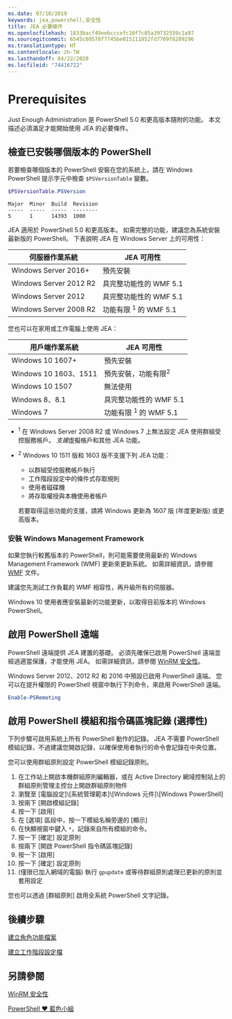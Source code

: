 ```yaml
---
ms.date: 07/10/2019
keywords: jea,powershell,安全性
title: JEA 必要條件
ms.openlocfilehash: 1833bacf49eebcccefc10f7c85a39732559c1a97
ms.sourcegitcommit: 6545c60578f7745be015111052fd7769f8289296
ms.translationtype: HT
ms.contentlocale: zh-TW
ms.lasthandoff: 04/22/2020
ms.locfileid: "74416722"
---
```

# <a name="prerequisites"></a>Prerequisites

Just Enough Administration 是 PowerShell 5.0 和更高版本隨附的功能。 本文描述必須滿足才能開始使用 JEA 的必要條件。


## <a name="check-which-version-of-powershell-is-installed"></a>檢查已安裝哪個版本的 PowerShell

若要檢查哪個版本的 PowerShell 安裝在您的系統上，請在 Windows PowerShell 提示字元中檢查 `$PSVersionTable` 變數。

```powershell
$PSVersionTable.PSVersion
```

```Output
Major  Minor  Build  Revision
-----  -----  -----  --------
5      1      14393  1000
```

JEA 適用於 PowerShell 5.0 和更高版本。 如需完整的功能，建議您為系統安裝最新版的 PowerShell。 下表說明 JEA 在 Windows Server 上的可用性：

| 伺服器作業系統 |                JEA 可用性                |
| ----------------------- | ---------------------------------------------- |
| Windows Server 2016+    | 預先安裝                                   |
| Windows Server 2012 R2  | 具完整功能性的 WMF 5.1                |
| Windows Server 2012     | 具完整功能性的 WMF 5.1                |
| Windows Server 2008 R2  | 功能有限 <sup>1</sup> 的 WMF 5.1 |

您也可以在家用或工作電腦上使用 JEA：

| 用戶端作業系統 |                   JEA 可用性                   |
| ----------------------- | ---------------------------------------------------- |
| Windows 10 1607+        | 預先安裝                                         |
| Windows 10 1603、1511   | 預先安裝，功能有限<sup>2</sup> |
| Windows 10 1507         | 無法使用                                        |
| Windows 8、8.1          | 具完整功能性的 WMF 5.1                      |
| Windows 7               | 功能有限 <sup>1</sup> 的 WMF 5.1       |

- <sup>1</sup> 在 Windows Server 2008 R2 或 Windows 7 上無法設定 JEA 使用群組受控服務帳戶。 *支援*虛擬帳戶和其他 JEA 功能。

- <sup>2</sup> Windows 10 1511 版和 1603 版不支援下列 JEA 功能：

  - 以群組受控服務帳戶執行
  - 工作階段設定中的條件式存取規則
  - 使用者磁碟機
  - 將存取權授與本機使用者帳戶

  若要取得這些功能的支援，請將 Windows 更新為 1607 版 (年度更新版) 或更高版本。

### <a name="install-windows-management-framework"></a>安裝 Windows Management Framework

如果您執行較舊版本的 PowerShell，則可能需要使用最新的 Windows Management Framework (WMF) 更新來更新系統。 如需詳細資訊，請參閱 [WMF](/powershell/scripting/wmf/overview) 文件。

建議您先測試工作負載的 WMF 相容性，再升級所有的伺服器。

Windows 10 使用者應安裝最新的功能更新，以取得目前版本的 Windows PowerShell。

## <a name="enable-powershell-remoting"></a>啟用 PowerShell 遠端

PowerShell 遠端提供 JEA 建置的基礎。 必須先確保已啟用 PowerShell 遠端並經過適當保護，才能使用 JEA。 如需詳細資訊，請參閱 [WinRM 安全性](/powershell/scripting/learn/remoting/winrmsecurity)。

Windows Server 2012、2012 R2 和 2016 中預設已啟用 PowerShell 遠端。 您可以在提升權限的 PowerShell 視窗中執行下列命令，來啟用 PowerShell 遠端。

```powershell
Enable-PSRemoting
```

## <a name="enable-powershell-module-and-script-block-logging-optional"></a>啟用 PowerShell 模組和指令碼區塊記錄 (選擇性)

下列步驟可啟用系統上所有 PowerShell 動作的記錄。 JEA 不需要 PowerShell 模組記錄，不過建議您開啟記錄，以確保使用者執行的命令會記錄在中央位置。

您可以使用群組原則設定 PowerShell 模組記錄原則。

1. 在工作站上開啟本機群組原則編輯器，或在 Active Directory 網域控制站上的群組原則管理主控台上開啟群組原則物件
2. 瀏覽至 [電腦設定]\\[系統管理範本]\\[Windows 元件]\\[Windows PowerShell]
3. 按兩下 [開啟模組記錄] 
4. 按一下 [啟用] 
5. 在 [選項] 區段中，按一下模組名稱旁邊的 [顯示] 
6. 在快顯視窗中鍵入 `*`，記錄來自所有模組的命令。
7. 按一下 [確定]  設定原則
8. 按兩下 [開啟 PowerShell 指令碼區塊記錄] 
9. 按一下 [啟用] 
10. 按一下 [確定]  設定原則
11. (僅限已加入網域的電腦) 執行 `gpupdate` 或等待群組原則處理已更新的原則並套用設定

您也可以透過 [群組原則] 啟用全系統 PowerShell 文字記錄。

## <a name="next-steps"></a>後續步驟

[建立角色功能檔案](role-capabilities.md)

[建立工作階段設定檔](session-configurations.md)

## <a name="see-also"></a>另請參閱

[WinRM 安全性](/powershell/scripting/learn/remoting/winrmsecurity)

[PowerShell ♥ 藍色小組](https://devblogs.microsoft.com/powershell/powershell-the-blue-team/)
